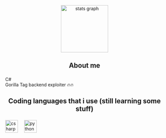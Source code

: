 <div align="center">
  <img src="https://github-readme-stats.vercel.app/api?username=ywxweal&hide_title=false&hide_rank=false&show_icons=true&include_all_commits=true&count_private=true&disable_animations=false&theme=dracula&locale=en&hide_border=false&order=1" height="150" alt="stats graph"  />
</div>

###

<h2 align="center">About me</h2>

###

<p align="left">C#<br>Gorilla Tag backend exploiter 🔥🔥<br></p>

###

<h2 align="center">Coding languages that i use (still learning some stuff)</h2>

###

<div align="left">
  <img src="https://cdn.jsdelivr.net/gh/devicons/devicon/icons/csharp/csharp-original.svg" height="40" alt="csharp logo"  />
  <img width="12" />
  <img src="https://cdn.jsdelivr.net/gh/devicons/devicon/icons/python/python-original.svg" height="40" alt="python logo"  />
</div>

###
